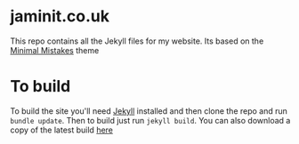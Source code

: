 # jaminit.co.uk
This repo contains all the Jekyll files for my website. Its based on the [Minimal Mistakes](https://mademistakes.com/work/minimal-mistakes-jekyll-theme/) theme
# To build
To build the site you'll need [Jekyll](https://jekyllrb.com/) installed and then clone the repo and run `bundle update`. Then to build just run `jekyll build`. You can also download a copy of the latest build [here](https://jenkins.jaminit.co.uk/job/JamInIT/lastSuccessfulBuild/artifact/build.zip)
